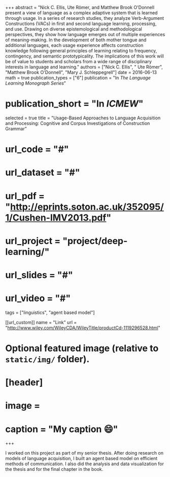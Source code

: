 +++
abstract = "Nick C. Ellis, Ute Römer, and Matthew Brook O'Donnell present a view of language as a complex adaptive system that is learned through usage. In a series of research studies, they analyze Verb-Argument Constructions (VACs) in first and second language learning, processing, and use. Drawing on diverse epistemological and methodological perspectives, they show how language emerges out of multiple experiences of meaning-making. In the development of both mother tongue and additional languages, each usage experience affects construction knowledge following general principles of learning relating to frequency, contingency, and semantic prototypicality. The implications of this work will be of value to students and scholars from a wide range of disciplinary interests in language and learning."
authors = ["Nick C. Ellis", " Ute Römer", "Matthew Brook O'Donnell", "Mary J. Schleppegrell"]
date = 2016-06-13
math = true
publication_types = ["6"]
publication = "In *The Language Learning Monograph Series*"
# publication_short = "In *ICMEW*"
selected = true
title = "Usage-Based Approaches to Language Acquisition and Processing: Cognitive and Corpus Investigations of Construction Grammar"
# url_code = "#"
# url_dataset = "#"
# url_pdf = "http://eprints.soton.ac.uk/352095/1/Cushen-IMV2013.pdf"
# url_project = "project/deep-learning/"
# url_slides = "#"
# url_video = "#"
tags = ["linguistics", "agent based model"]


[[url_custom]]
name = "Link"
url = "http://www.wiley.com/WileyCDA/WileyTitle/productCd-1119296528.html"

# Optional featured image (relative to `static/img/` folder).
# [header]
# image =
# caption = "My caption :smile:"

+++

I worked on this project as part of my senior thesis. After doing research on models of language acquisition, I built an agent based model on efficient methods of communication. I also did the analysis and data visualization for the thesis and for the final chapter in the book.